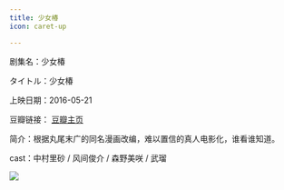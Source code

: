 ```yaml
---
title: 少女椿
icon: caret-up

---
```


剧集名：少女椿

タイトル：少女椿

上映日期：2016-05-21

豆瓣链接： [豆瓣主页](https://movie.douban.com/subject/26726912/)

简介：根据丸尾末广的同名漫画改编，难以置信的真人电影化，谁看谁知道。

cast：中村里砂 / 风间俊介 / 森野美咲 / 武瑠

![](https://listpic.tsgsanjiao.com/movie/2016/2016snz.jpg)